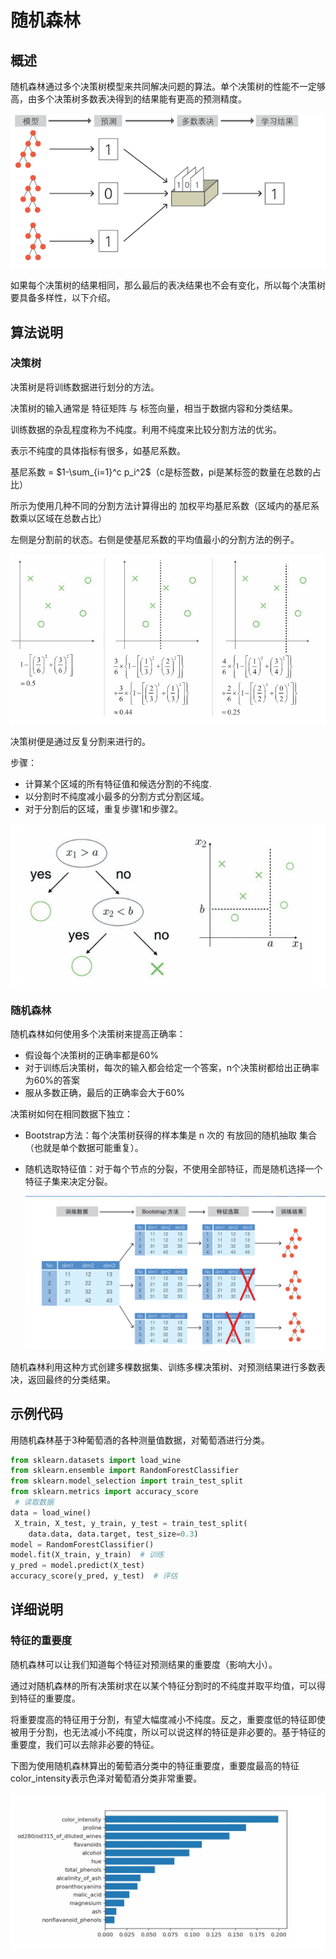 # 随机森林

##  概述

随机森林通过多个决策树模型来共同解决问题的算法。单个决策树的性能不一定够高，由多个决策树多数表决得到的结果能有更高的预测精度。

![image.png](images/1.png)

如果每个决策树的结果相同，那么最后的表决结果也不会有变化，所以每个决策树要具备多样性，以下介绍。

## 算法说明

### 决策树

决策树是将训练数据进行划分的方法。

决策树的输入通常是 特征矩阵 与 标签向量，相当于数据内容和分类结果。

训练数据的杂乱程度称为不纯度。利用不纯度来比较分割方法的优劣。

表示不纯度的具体指标有很多，如基尼系数。

基尼系数 = $1-\sum_{i=1}^c p_i^2$（c是标签数，pi是某标签的数量在总数的占比）

所示为使用几种不同的分割方法计算得出的 加权平均基尼系数（区域内的基尼系数乘以区域在总数占比）

左侧是分割前的状态。右侧是使基尼系数的平均值最小的分割方法的例子。

![image.png](images/2.png)

决策树便是通过反复分割来进行的。

步骤：

- 计算某个区域的所有特征值和候选分割的不纯度.
- 以分割时不纯度减小最多的分割方式分割区域。
- 对于分割后的区域，重复步骤1和步骤2。
    
![image.png](images/3.png)

### 随机森林

随机森林如何使用多个决策树来提高正确率：

- 假设每个决策树的正确率都是60%
- 对于训练后决策树，每次的输入都会给定一个答案，n个决策树都给出正确率为60%的答案
- 服从多数正确，最后的正确率会大于60%

决策树如何在相同数据下独立：

- Bootstrap方法：每个决策树获得的样本集是 n 次的 有放回的随机抽取 集合（也就是单个数据可能重复）。
- 随机选取特征值：对于每个节点的分裂，不使用全部特征，而是随机选择一个特征子集来决定分裂。
  
  ![image.png](images/4.png)

随机森林利用这种方式创建多棵数据集、训练多棵决策树、对预测结果进行多数表决，返回最终的分类结果。

## 示例代码

用随机森林基于3种葡萄酒的各种测量值数据，对葡萄酒进行分类。

``` python
from sklearn.datasets import load_wine
from sklearn.ensemble import RandomForestClassifier
from sklearn.model_selection import train_test_split
from sklearn.metrics import accuracy_score
 # 读取数据
data = load_wine()
 X_train, X_test, y_train, y_test = train_test_split(
    data.data, data.target, test_size=0.3)
model = RandomForestClassifier()
model.fit(X_train, y_train)  # 训练
y_pred = model.predict(X_test)
accuracy_score(y_pred, y_test)  # 评估
```

## 详细说明

### 特征的重要度

随机森林可以让我们知道每个特征对预测结果的重要度（影响大小）。

通过对随机森林的所有决策树求在以某个特征分割时的不纯度并取平均值，可以得到特征的重要度。

将重要度高的特征用于分割，有望大幅度减小不纯度。反之，重要度低的特征即使被用于分割，也无法减小不纯度，所以可以说这样的特征是非必要的。基于特征的重要度，我们可以去除非必要的特征。

下图为使用随机森林算出的葡萄酒分类中的特征重要度，重要度最高的特征color_intensity表示色泽对葡萄酒分类非常重要。

  ![image.png](images/5.png)
